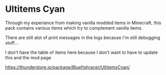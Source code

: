 # Ultitems Cyan

Through my experiance from making vanilla modded items in Minecraft, this pack contains various items which try to complement vanilla items.

There are still alot of print messages in the logs because I'm still debugging stuff...

I don't have the table of items here because I don't want to have to update this and the mod page

https://thunderstore.io/package/Bluefishracer/UltitemsCyan/